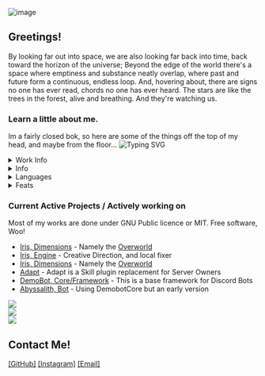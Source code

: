 ![image](https://i.imgur.com/SZBTV4r.png)
## Greetings!
By looking far out into space, we are also looking far back into time, back toward the horizon of the universe; Beyond the edge of the world there's a space where emptiness and substance neatly overlap, where past and future form a continuous, endless loop. And, hovering about, there are signs no one has ever read, chords no one has ever heard. The stars are like the trees in the forest, alive and breathing. And they're watching us.


### Learn a little about me.
Im a fairly closed bok, so here are some of the things off the top of my head, and maybe from the floor...
![Typing SVG](https://readme-typing-svg.herokuapp.com?font=Varela+Round&duration=2000&color=F7F7F7&width=650&height=30&lines=Software+Engineer+;Translator;Support+Technician+;Graphic+Designer;Beta+Tester;Workers+ap+Volmit+Software+and+Arcane+Arts)

<details>
  <summary>Work Info</summary>
  
  - Company: [Arcane Arts(Volmit Software)](https://www.volmit.com/) 
  - Title: Software Engineer // Dimensional Mechanic // Support Technician // Translator
  - Length: 2016-Now
  - Status: Employed, not looking for work.
</details>
<details>
  <summary>Info</summary>
  
  - Name: Brian
  - Discord: ⋈-NextdoorPsycho-⋈#0001
  - Education: Cogswell College (USV now), CS Software Engineering  /  Political Science (Elsewhere)
  - Background: Conservative and Gay(the one and only)
  - MTG: Mono blue, EDH // Rainbow Slivers
  
</details>
<details>
  <summary>Languages</summary>
  
  - Java
  - Python
  - Dart/Flutter
  - Swift

</details>
<details>
  <summary>Feats</summary>
  
  - AI Mastermind, and Expert generator with Dalle-2
  - People's Assignment Count **15**
  - Procedurally generated works that have passed **8** (85% confidence or higher)
</details>

### Current Active Projects  /  Actively working on
Most of my works are done under GNU Public licence or MIT. Free software, Woo!
- [Iris, Dimensions](https://github.com/IrisDimensions) - Namely the [Overworld](https://github.com/IrisDimensions/overworld)
- [Iris, Engine](https://github.com/VolmitSoftware/Iris) - Creative Direction, and local fixer
- [Iris, Dimensions](https://github.com/IrisDimensions) - Namely the [Overworld](https://github.com/IrisDimensions/overworld)
- [Adapt](https://github.com/VolmitSoftware/Adapt) - Adapt is a Skill plugin replacement for Server Owners
- [DemoBot, Core/Framework](https://github.com/NextdoorPsycho/DemoBot) - This is a base framework for Discord Bots
- [Abyssalith, Bot](https://github.com/VolmitSoftware/Abyssalith) - Using DemobotCore but an early version

![](https://github-readme-streak-stats.herokuapp.com?user=NextdoorPsycho&theme=dark&hide_border=true&date_format=n%2Fj%5B%2FY%5D&background=000000&ring=DD2727&fire=FFF915&sideNums=42DD05)<br/>
![](https://github-readme-stats.vercel.app/api?username=NextdoorPsycho&theme=dark&hide_border=true&include_all_commits=true&count_private=true)<br/>
![](https://github-readme-stats.vercel.app/api/top-langs/?username=NextdoorPsycho&theme=dark&hide_border=true&include_all_commits=true&count_private=false&layout=compact)


## Contact Me!
[[GitHub]](https://github.com/NextdoorPsycho)
[[Instagram]](https://www.instagram.com/psychopath_nextdoor/)
[[Email]](mailto:psycho@arcane.art?subject=[GitHub])
  
